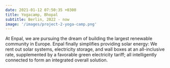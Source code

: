 ```yaml
---
date: 2021-01-12 07:50:35 +0300
title: Yogacamp, Bhopal
subtitle: Berlin, 2022 - now
image: '/images/project-2-yoga-camp.png'
---
```

At Enpal, we are pursuing the dream of building the largest renewable community in Europe. Enpal finally simplifies providing solar energy: We rent out solar systems, electricity storage, and wall boxes at an all-inclusive rate, supplemented by a favorable green electricity tariff; all intelligently connected to form an integrated overall solution.
